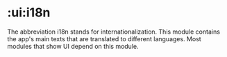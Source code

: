 # :ui:i18n

The abbreviation i18n stands for internationalization. This module contains the app's main texts that are translated to different languages. Most modules that show UI depend on this module.
